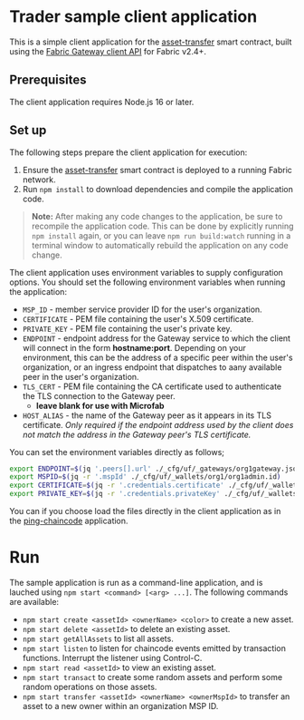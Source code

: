 # Trader sample client application

This is a simple client application for the [asset-transfer](../../contracts/asset-tx-typescript/) smart contract, built using the [Fabric Gateway client API](https://hyperledger.github.io/fabric-gateway/) for Fabric v2.4+.

## Prerequisites

The client application requires Node.js 16 or later.

## Set up

The following steps prepare the client application for execution:

1. Ensure the [asset-transfer](../../contracts/asset-tx-typescript/) smart contract is deployed to a running Fabric network.
1. Run `npm install` to download dependencies and compile the application code.

> **Note:** After making any code changes to the application, be sure to recompile the application code. This can be done by explicitly running `npm install` again, or you can leave `npm run build:watch` running in a terminal window to automatically rebuild the application on any code change.


The client application uses environment variables to supply configuration options. You should set the following environment variables when running the application:

- `MSP_ID` - member service provider ID for the user's organization.
- `CERTIFICATE` - PEM file containing the user's X.509 certificate.
- `PRIVATE_KEY` - PEM file containing the user's private key.
- `ENDPOINT` - endpoint address for the Gateway service to which the client will connect in the form **hostname:port**. Depending on your environment, this can be the address of a specific peer within the user's organization, or an ingress endpoint that dispatches to aany available peer in the user's organization.
- `TLS_CERT` - PEM file containing the CA certificate used to authenticate the TLS connection to the Gateway peer. 
   - **leave blank for use with Microfab**
- `HOST_ALIAS` - the name of the Gateway peer as it appears in its TLS certificate. *Only required if the endpoint address used by the client does not match the address in the Gateway peer's TLS certificate.*

You can set the environment variables directly as follows;

```bash
export ENDPOINT=$(jq '.peers[].url' ./_cfg/uf/_gateways/org1gateway.json)
export MSPID=$(jq -r '.mspId' ./_cfg/uf/_wallets/org1/org1admin.id)
export CERTIFICATE=$(jq -r '.credentials.certificate' ./_cfg/uf/_wallets/org1/org1admin.id > cert.pem && realpath cert.pem)
export PRIVATE_KEY=$(jq -r '.credentials.privateKey' ./_cfg/uf/_wallets/org1/org1admin.id > pk.pem && realpath pk.pem)
```

You can if you choose load the files directly in the client application as in the [ping-chaincode](../ping-chaincode/src/app.ts) application.
# Run

The sample application is run as a command-line application, and is lauched using `npm start <command> [<arg> ...]`. The following commands are available:

- `npm start create <assetId> <ownerName> <color>` to create a new asset.
- `npm start delete <assetId>` to delete an existing asset.
- `npm start getAllAssets` to list all assets.
- `npm start listen` to listen for chaincode events emitted by transaction functions. Interrupt the listener using Control-C.
- `npm start read <assetId>` to view an existing asset.
- `npm start transact` to create some random assets and perform some random operations on those assets.
- `npm start transfer <assetId> <ownerName> <ownerMspId>` to transfer an asset to a new owner within an organization MSP ID.
